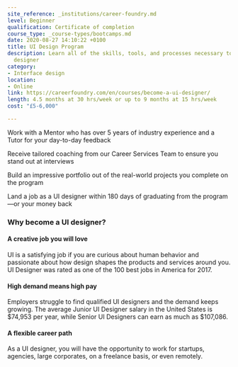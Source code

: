```yaml
---
site_reference: _institutions/career-foundry.md
level: Beginner
qualification: Certificate of completion
course_type: _course-types/bootcamps.md
date: 2020-08-27 14:10:22 +0100
title: UI Design Program
description: Learn all of the skills, tools, and processes necessary to become a UI
  designer
category:
- Interface design
location:
- Online
link: https://careerfoundry.com/en/courses/become-a-ui-designer/
length: 4.5 months at 30 hrs/week or up to 9 months at 15 hrs/week
cost: "£5-6,000"

---
```

Work with a Mentor who has over 5 years of industry experience and a Tutor for your day-to-day feedback

Receive tailored coaching from our Career Services Team to ensure you stand out at interviews

Build an impressive portfolio out of the real-world projects you complete on the program

Land a job as a UI designer within 180 days of graduating from the program—or your money back

### Why become a UI designer?

#### A creative job you will love

UI is a satisfying job if you are curious about human behavior and passionate about how design shapes the products and services around you. UI Designer was rated as one of the 100 best jobs in America for 2017.

#### High demand means high pay

Employers struggle to find qualified UI designers and the demand keeps growing. The average Junior UI Designer salary in the United States is $74,953 per year, while Senior UI Designers can earn as much as $107,086.

#### A flexible career path

As a UI designer, you will have the opportunity to work for startups, agencies, large corporates, on a freelance basis, or even remotely.